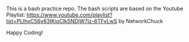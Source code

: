 This is a bash practice repo. The bash scripts are based on the Youtube Playlist: https://www.youtube.com/playlist?list=PLIhvC56v63IKioClkSNDjW7iz-6TFvLwS by NetworkChuck

Happy Coding!
